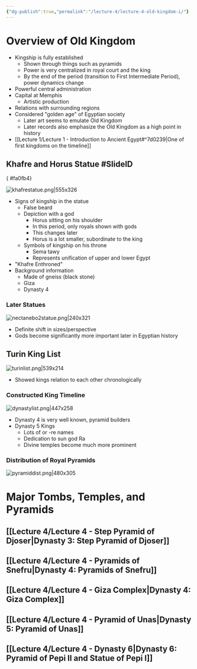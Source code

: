 ```yaml
---
{"dg-publish":true,"permalink":"/lecture-4/lecture-4-old-kingdom-i/"}
---
```


# Overview of Old Kingdom
- Kingship is fully established
	- Shown through things such as pyramids
	- Power is very centralized in royal court and the king
	- By the end of the period (transition to First Intermediate Period), power dynamics change
- Powerful central administration
- Capital at Memphis
	- Artistic production
- Relations with surrounding regions
- Considered "golden age" of Egyptian society
	- Later art seems to emulate Old Kingdom
	- Later records also emphasize the Old Kingdom as a high point in history
- [[Lecture 1/Lecture 1 - Introduction to Ancient Egypt#^7d0239\|One of first kingdoms on the timeline]]

## Khafre and Horus Statue #SlideID
{ #fa0fb4}


![khafrestatue.png|555x326](/img/user/Images/khafrestatue.png)
- Signs of kingship in the statue
	- False beard
	- Depiction with a god
		- Horus sitting on his shoulder
		- In this period, only royals shown with gods
		- This changes later
		- Horus is a lot smaller, subordinate to the king
	- Symbols of kingship on his throne
		- Sema tawy
		- Represents unification of upper and lower Egypt
- "Khafre Enthroned"
- Background information
	- Made of gneiss (black stone)
	- Giza
	- Dynasty 4

### Later Statues
![nectanebo2statue.png|240x321](/img/user/Images/nectanebo2statue.png)
- Definite shift in sizes/perspective
- Gods become significantly more important later in Egyptian history

## Turin King List
![turinlist.png|539x214](/img/user/Images/turinlist.png)
- Showed kings relation to each other chronologically

### Constructed King Timeline
![dynastylist.png|447x258](/img/user/Images/dynastylist.png)
- Dynasty 4 is very well known, pyramid builders
- Dynasty 5 Kings
	- Lots of or -re names
	- Dedication to sun god Ra
	- Divine temples become much more prominent

### Distribution of Royal Pyramids
![pyramiddist.png|480x305](/img/user/Images/pyramiddist.png)

# Major Tombs, Temples, and Pyramids
## [[Lecture 4/Lecture 4 - Step Pyramid of Djoser\|Dynasty 3: Step Pyramid of Djoser]]
## [[Lecture 4/Lecture 4 - Pyramids of Snefru\|Dynasty 4: Pyramids of Snefru]]
## [[Lecture 4/Lecture 4 - Giza Complex\|Dynasty 4: Giza Complex]]
## [[Lecture 4/Lecture 4 - Pyramid of Unas\|Dynasty 5: Pyramid of Unas]]
## [[Lecture 4/Lecture 4 - Dynasty 6\|Dynasty 6: Pyramid of Pepi II and Statue of Pepi I]]